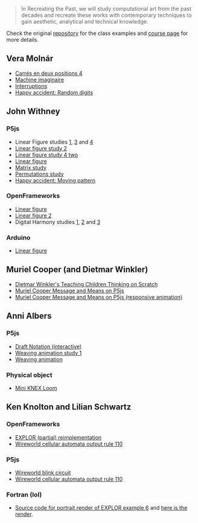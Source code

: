 > In Recreating the Past, we will study computational art from the past decades and recreate these works with contemporary techniques to gain aesthetic, analytical and technical knowledge.

Check the original [repository](https://github.com/ofZach/RTP_SFPC_SUMMER20) for the class examples and [course page](https://sfpc.io/recreatingthepast-spring2020/) for more details.

## Vera Molnár

- [Carrés en deux positions 4](p5js/vera-moln-rcarr-s-en-deux-positions-4/dist)
- [Machine imaginaire](p5js/vera-moln-rimaginary-machine/dist)
- [Interruptions](p5js/vera-moln-rinterruptions/dist)
- [Happy accident: Random digits](p5js/random-digits-animation/dist)

## John Withney

### P5js

- Linear Figure studies [1](p5js/john-withneylinear-figure-1/dist), [3](p5js/john-withneylinear-figure-3/dist) and [4](p5js/john-withneylinear-figure-4-random/dist)
- [Linear figure study 2](p5js/john-withneylinear-figure-2/dist)
- [Linear figure study 4 two](p5js/john-withneylinear-figure-4-two/dist)
- [Linear figure](p5js/john-withneylinear-figure/dist)
- [Matrix study](p5js/john-withneymatrix-study-1/dist)
- [Permutations study](p5js/john-withneypermutations/dist)
- [Happy accident: Moving pattern](https://www.youtube.com/watch?v=T2r_tBrxVjs)

### OpenFrameworks

- [Linear figure](https://github.com/murilopolese/RTP_SFPC_SUMMER20/tree/master/openframeworks/john-withney-linear-figure)
- [Linear figure 2](https://github.com/murilopolese/RTP_SFPC_SUMMER20/tree/master/openframeworks/john-withneylinear-figure-2)
- Digital Harmony studies [1](https://github.com/murilopolese/RTP_SFPC_SUMMER20/tree/master/openframeworks/john-withney-digital-harmony-1), [2](https://github.com/murilopolese/RTP_SFPC_SUMMER20/tree/master/openframeworks/john-withney-digital-harmony-2) and [3](https://github.com/murilopolese/RTP_SFPC_SUMMER20/tree/master/openframeworks/john-withney-digital-harmony-3)

### Arduino

- [Linear figure](https://github.com/murilopolese/RTP_SFPC_SUMMER20/tree/master/arduino/john-withney-linear-figure)

## Muriel Cooper (and Dietmar Winkler)

- [Dietmar Winkler's Teaching Children Thinking on Scratch](https://scratch.mit.edu/projects/404039785/)
- [Muriel Cooper Message and Means on P5js](p5js/muriel-coopermeans-and-message/dist)
- [Muriel Cooper Message and Means on P5js (responsive animation)](p5js/muriel-coopermeans-and-meaning-responsive/dist)

## Anni Albers

### P5js
- [Draft Notation (interactive)](p5js/anni-albersdraft-notation/dist)
- [Weaving animation study 1](p5js/weaving-animation-study-1/dist)
- [Weaving animation](p5js/weaving-animation-study-2/dist)

### Physical object

- [Mini KNEX Loom](images/miniloom1.jpg)

## Ken Knolton and Lilian Schwartz

### OpenFrameworks

- [EXPLOR (partial) reimplementation](https://github.com/murilopolese/RTP_SFPC_SUMMER20/tree/master/openframeworks/EXPLOR)
- [Wireworld cellular automata output rule 110](https://github.com/murilopolese/RTP_SFPC_SUMMER20/tree/master/openframeworks/wireworld)

### P5js

- [Wireworld blink circuit](p5js/cellular-automata-wireworld-1/dist)
- [Wireworld cellular automata output rule 110](p5js/cellular-automatawireworld-rule-110/dist)

### Fortran (lol)

- [Source code for portrait render of EXPLOR example 6](https://github.com/murilopolese/explor/blob/master/examples/example6_1.explor) and [here is the render](example6_1.pdf).
